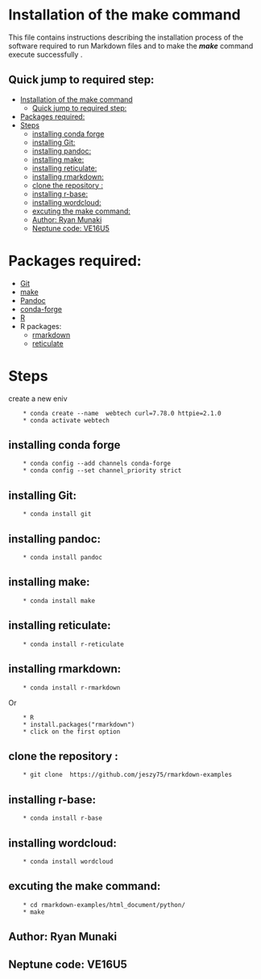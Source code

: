 
Installation of the make command
================================
This file contains instructions describing the installation process of the software required to run Markdown files and to make the ***make*** command execute successfully .

## Quick jump to required step:
- [Installation of the make command](#installation-of-the-make-command)
  - [Quick jump to required step:](#quick-jump-to-required-step)
- [Packages required:](#packages-required)
- [Steps](#steps)
  - [installing conda forge](#installing-conda-forge)
  - [installing Git:](#installing-git)
  - [installing pandoc:](#installing-pandoc)
  - [installing make:](#installing-make)
  - [installing reticulate:](#installing-reticulate)
  - [installing rmarkdown:](#installing-rmarkdown)
  - [clone the repository :](#clone-the-repository-)
  - [installing r-base:](#installing-r-base)
  - [installing wordcloud:](#installing-wordcloud)
  - [excuting the make command:](#excuting-the-make-command)
  - [Author: Ryan Munaki](#author-ryan-munaki)
  - [Neptune code: VE16U5](#neptune-code-ve16u5)



# Packages required:

* [Git](https://git-scm.com/)
* [make](https://www.gnu.org/software/make/)
* [Pandoc](https://pandoc.org/)
* [conda-forge](https://conda-forge.org/)
* [R](https://cran.r-project.org/)
* R packages:
    * [rmarkdown](https://cran.r-project.org/web/packages/rmarkdown/)
    * [reticulate](https://cran.r-project.org/web/packages/reticulate/)
   
# Steps

 create a new eniv

        * conda create --name  webtech curl=7.78.0 httpie=2.1.0
        * conda activate webtech

## installing conda forge

        * conda config --add channels conda-forge
        * conda config --set channel_priority strict

## installing Git:
        * conda install git

## installing pandoc:
        * conda install pandoc

## installing make:
        * conda install make

## installing reticulate:
        * conda install r-reticulate

## installing rmarkdown:
        * conda install r-rmarkdown

Or

        * R
        * install.packages("rmarkdown")
        * click on the first option

## clone the repository :
        * git clone  https://github.com/jeszy75/rmarkdown-examples

## installing r-base:
        * conda install r-base
       

## installing wordcloud:
        * conda install wordcloud

## excuting the make command:
        * cd rmarkdown-examples/html_document/python/
        * make



Author: Ryan Munaki 
-------------------------
Neptune code: VE16U5
--------------------
